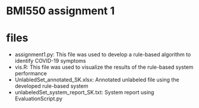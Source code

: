 
# BMI550 assignment 1

# files
- assignment1.py: This file was used to develop a rule-based algorithm to identify COVID-19 symptoms
- vis.R: This file was used to visualize the results of the rule-based system performance
- UnlabledSet_annotated_SK.xlsx: Annotated unlabeled file using the developed rule-based system
- unlabeledSet_system_report_SK.txt: System report using EvaluationScript.py

